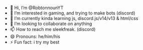 - 👋 Hi, I’m @RobtonnounYT
- 👀 I’m interested in gaming, and trying to make bots (discord)
- 🌱 I’m currently kinda learning js, discord.js/v14/v13 & html/css
- 💞️ I’m looking to collaborate on anything
- 📫 How to reach me sleekfreak. (discord)
- 😄 Pronouns: he/him/his
- ⚡ Fun fact: i try my best

<!--- if you see this you owe me 5$<!----
